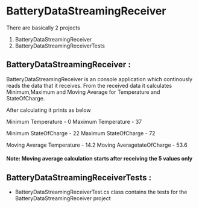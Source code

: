 # BatteryDataStreamingReceiver

There are basically 2 projects

1. BatteryDataStreamingReceiver
2. BatteryDataStreamingReceiverTests

## BatteryDataStreamingReceiver :

BatteryDataStreamingReceiver is an console application which continously reads the data that it
receives.
From the received data it calculates Minimum,Maximum and Moving Average for Temperature and StateOfCharge. 

After calculating it prints as below

Minimum Temperature - 0 Maximum Temperature - 37

Minimum StateOfCharge - 22 Maximum StateOfCharge - 72

Moving Average Temperature - 14.2 Moving AveragetateOfCharge - 53.6


#### **Note: Moving average calculation starts after receiving the 5 values only**

## BatteryDataStreamingReceiverTests :
- BatteryDataStreamingReceiverTest.cs class contains the tests for the BatteryDataStreamingReceiver project
